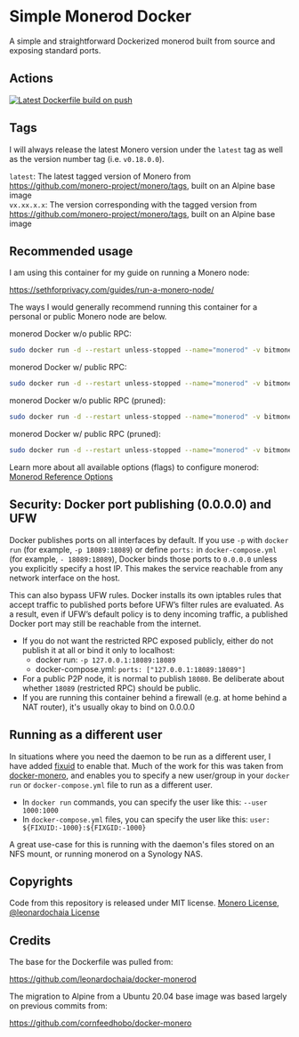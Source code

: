 # Simple Monerod Docker

A simple and straightforward Dockerized monerod built from source and exposing standard ports.

## Actions

[![Latest Dockerfile build on push](https://github.com/sethforprivacy/simple-monerod-docker/actions/workflows/update-image-on-push.yml/badge.svg)](https://github.com/sethforprivacy/simple-monerod-docker/actions/workflows/update-image-on-push.yml)  

## Tags

I will always release the latest Monero version under the `latest` tag as well as the version number tag (i.e. `v0.18.0.0`).

`latest`: The latest tagged version of Monero from https://github.com/monero-project/monero/tags, built on an Alpine base image  
`vx.xx.x.x`: The version corresponding with the tagged version from https://github.com/monero-project/monero/tags, built on an Alpine base image  

## Recommended usage

I am using this container for my guide on running a Monero node:

https://sethforprivacy.com/guides/run-a-monero-node/

The ways I would generally recommend running this container for a personal or public Monero node are below.

monerod Docker w/o public RPC:

```bash
sudo docker run -d --restart unless-stopped --name="monerod" -v bitmonero:/home/monero/.bitmonero ghcr.io/sethforprivacy/simple-monerod:latest --rpc-restricted-bind-ip=0.0.0.0 --rpc-restricted-bind-port=18089 --no-igd --no-zmq --enable-dns-blocklist
```

monerod Docker w/ public RPC:

```bash
sudo docker run -d --restart unless-stopped --name="monerod" -v bitmonero:/home/monero/.bitmonero ghcr.io/sethforprivacy/simple-monerod:latest  --rpc-restricted-bind-ip=0.0.0.0 --rpc-restricted-bind-port=18089 --public-node --no-igd --no-zmq --enable-dns-blocklist
```

monerod Docker w/o public RPC (pruned):

```bash
sudo docker run -d --restart unless-stopped --name="monerod" -v bitmonero:/home/monero/.bitmonero ghcr.io/sethforprivacy/simple-monerod:latest  --rpc-restricted-bind-ip=0.0.0.0 --rpc-restricted-bind-port=18089 --no-igd --no-zmq --enable-dns-blocklist --prune-blockchain
```

monerod Docker w/ public RPC (pruned):

```bash
sudo docker run -d --restart unless-stopped --name="monerod" -v bitmonero:/home/monero/.bitmonero ghcr.io/sethforprivacy/simple-monerod:latest  --rpc-restricted-bind-ip=0.0.0.0 --rpc-restricted-bind-port=18089 --public-node --no-igd --no-zmq --enable-dns-blocklist --prune-blockchain
```

Learn more about all available options (flags) to configure monerod: [Monerod Reference Options](https://docs.getmonero.org/interacting/monerod-reference/#options)

## Security: Docker port publishing (0.0.0.0) and UFW

Docker publishes ports on all interfaces by default. If you use `-p` with `docker run` (for example, `-p 18089:18089`) or define `ports:` in `docker-compose.yml` (for example, `- 18089:18089`), Docker binds those ports to `0.0.0.0` unless you explicitly specify a host IP. This makes the service reachable from any network interface on the host.

This can also bypass UFW rules. Docker installs its own iptables rules that accept traffic to published ports before UFW’s filter rules are evaluated. As a result, even if UFW’s default policy is to deny incoming traffic, a published Docker port may still be reachable from the internet.

- If you do not want the restricted RPC exposed publicly, either do not publish it at all or bind it only to localhost:
  - docker run: `-p 127.0.0.1:18089:18089`
  - docker-compose.yml: `ports: ["127.0.0.1:18089:18089"]`
- For a public P2P node, it is normal to publish `18080`. Be deliberate about whether `18089` (restricted RPC) should be public.
- If you are running this container behind a firewall (e.g. at home behind a NAT router), it's usually okay to bind on 0.0.0.0

## Running as a different user

In situations where you need the daemon to be run as a different user, I have added [fixuid](https://github.com/boxboat/fixuid) to enable that. Much of the work for this was taken from [docker-monero](https://github.com/cornfeedhobo/docker-monero), and enables you to specify a new user/group in your `docker run` or `docker-compose.yml` file to run as a different user.

- In `docker run` commands, you can specify the user like this: `--user 1000:1000`
- In `docker-compose.yml` files, you can specify the user like this: `user: ${FIXUID:-1000}:${FIXGID:-1000}`

A great use-case for this is running with the daemon's files stored on an NFS mount, or running monerod on a Synology NAS.

## Copyrights

Code from this repository is released under MIT license. [Monero License](https://github.com/monero-project/monero/blob/master/LICENSE), [@leonardochaia License](https://github.com/leonardochaia/docker-monerod/blob/master/LICENSE)

## Credits

The base for the Dockerfile was pulled from:

https://github.com/leonardochaia/docker-monerod

The migration to Alpine from a Ubuntu 20.04 base image was based largely on previous commits from:

https://github.com/cornfeedhobo/docker-monero
